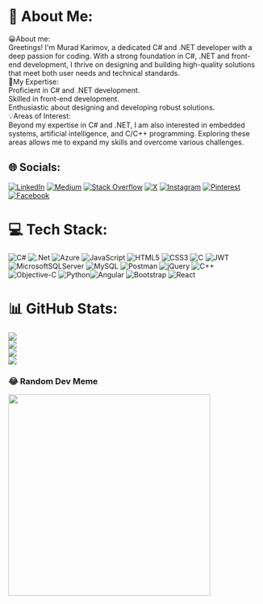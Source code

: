 # 💫 About Me:
😀About me:<br>Greetings! I'm Murad Karimov, a dedicated C# and .NET developer with a deep passion for coding. With a strong foundation in C#, .NET and front-end development, I thrive on designing and building high-quality solutions that meet both user needs and technical standards.<br>🚀My Expertise:<br>Proficient in C# and .NET development.<br>Skilled in front-end development.<br>Enthusiastic about designing and developing robust solutions.<br>💡Areas of Interest:<br>Beyond my expertise in C# and .NET, I am also interested in embedded systems, artificial intelligence, and C/C++ programming. Exploring these areas allows me to expand my skills and overcome various challenges.


## 🌐 Socials:
[![LinkedIn](https://img.shields.io/badge/LinkedIn-%230077B5.svg?logo=linkedin&logoColor=white)](https://linkedin.com/in/murad-karimov-686a73233) [![Medium](https://img.shields.io/badge/Medium-12100E?logo=medium&logoColor=white)](https://medium.com/@thekarimovmurad) [![Stack Overflow](https://img.shields.io/badge/-Stackoverflow-FE7A16?logo=stack-overflow&logoColor=white)](https://stackoverflow.com/users/23206813) [![X](https://img.shields.io/badge/X-black.svg?logo=X&logoColor=white)](https://x.com/thekarimovmurad) [![Instagram](https://img.shields.io/badge/Instagram-%23E4405F.svg?logo=Instagram&logoColor=white)](https://instagram.com/thekarimovmurad) [![Pinterest](https://img.shields.io/badge/Pinterest-%23E60023.svg?logo=Pinterest&logoColor=white)](https://pinterest.com/thekarimovmurad)  [![Facebook](https://img.shields.io/badge/Facebook-%231877F2.svg?logo=Facebook&logoColor=white)](https://facebook.com/thekarimovmurad)

# 💻 Tech Stack:
![C#](https://img.shields.io/badge/c%23-%23239120.svg?style=for-the-badge&logo=csharp&logoColor=white) ![.Net](https://img.shields.io/badge/.NET-5C2D91?style=for-the-badge&logo=.net&logoColor=white) ![Azure](https://img.shields.io/badge/azure-%230072C6.svg?style=for-the-badge&logo=microsoftazure&logoColor=white) ![JavaScript](https://img.shields.io/badge/javascript-%23323330.svg?style=for-the-badge&logo=javascript&logoColor=%23F7DF1E) ![HTML5](https://img.shields.io/badge/html5-%23E34F26.svg?style=for-the-badge&logo=html5&logoColor=white) ![CSS3](https://img.shields.io/badge/css3-%231572B6.svg?style=for-the-badge&logo=css3&logoColor=white) ![C](https://img.shields.io/badge/c-%2300599C.svg?style=for-the-badge&logo=c&logoColor=white) ![JWT](https://img.shields.io/badge/JWT-black?style=for-the-badge&logo=JSON%20web%20tokens) ![MicrosoftSQLServer](https://img.shields.io/badge/Microsoft%20SQL%20Server-CC2927?style=for-the-badge&logo=microsoft%20sql%20server&logoColor=white) ![MySQL](https://img.shields.io/badge/mysql-%2300000f.svg?style=for-the-badge&logo=mysql&logoColor=white) ![Postman](https://img.shields.io/badge/Postman-FF6C37?style=for-the-badge&logo=postman&logoColor=white) ![jQuery](https://img.shields.io/badge/jquery-%230769AD.svg?style=for-the-badge&logo=jquery&logoColor=white) ![C++](https://img.shields.io/badge/c++-%2300599C.svg?style=for-the-badge&logo=c%2B%2B&logoColor=white) ![Objective-C](https://img.shields.io/badge/OBJECTIVE--C-%233A95E3.svg?style=for-the-badge&logo=apple&logoColor=white) ![Python](https://img.shields.io/badge/python-3670A0?style=for-the-badge&logo=python&logoColor=ffdd54)![Angular](https://img.shields.io/badge/angular-%23DD0031.svg?style=for-the-badge&logo=angular&logoColor=white) ![Bootstrap](https://img.shields.io/badge/bootstrap-%238511FA.svg?style=for-the-badge&logo=bootstrap&logoColor=white) ![React](https://img.shields.io/badge/react-%2320232a.svg?style=for-the-badge&logo=react&logoColor=%2361DAFB)
# 📊 GitHub Stats:
![](https://github-readme-streak-stats.herokuapp.com/?user=thekarimovmurad&theme=vision-friendly-dark&hide_border=false)<br/>
![](https://github-readme-stats.vercel.app/api?username=thekarimovmurad&theme=vision-friendly-dark&hide_border=false&include_all_commits=false&count_private=true)<br/>
[![](https://github-readme-stats.vercel.app/api/top-langs/?username=thekarimovmurad&layout=donut&theme=vision-friendly-dark&hide_border=false&include_all_commits=false&count_private=true&langs_count=7)](https://github.com/thekarimovmurad/github-readme-stats)<br/>
[![](https://visitcount.itsvg.in/api?id=thekarimovmurad&label=Profile%20Views&icon=2&pretty=true)](https://visitcount.itsvg.in)

### 😂 Random Dev Meme
<img src='https://randommeme-five.vercel.app/' style="height: 400px;"/>
<!-- Proudly created with GPRM ( https://gprm.itsvg.in ) -->
